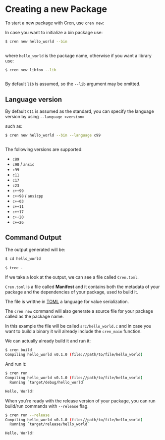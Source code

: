 # Creating a new Package

To start a new package with Cren, use `cren new`:

In case you want to initialize a bin package use:

```sh
$ cren new hello_world --bin
 
```

where `hello_world` is the package name, otherwise if you want a library use:

```sh
$ cren new libfoo --lib
 
```

By default `lib` is assumed, so the `--lib` argument may be omitted.

## Language version

By default `C11` is assumed as the standard, you can specify the language version by using `--language <version>`

such as:

```sh
$ cren new hello_world --bin --language c99
 
```

The following versions are supported:

- `c89`
- `c90` / `ansic`
- `c99`
- `c11`
- `c17`
- `c23`
- `c++99`
- `c++98` / `ansicpp`
- `c++03`
- `c++11`
- `c++17`
- `c++20`
- `c++26`

## Command Output

The output generated will be:

```sh
$ cd hello_world
 
$ tree .
```

If we take a look at the output, we can see a file called `Cren.toml`.

`Cren.toml` is a file called **Manifest** and it contains both the metadata of your package and
the dependencies of your package, used to build it.

The file is writtne in [TOML](https://toml.io/) a language for value serialization.

The `cren new` command will also generate a source file for your package called as the package name.

In this example the file will be called `src/hello_world.c` and in case you want to build a binary it will already include the `cren_main` function.

We can actually already build it and run it:

```sh
$ cren build
Compiling hello_world v0.1.0 (file://path/to/file/hello_world)
```

And run it:

```sh
$ cren run
Compiling hello_world v0.1.0 (file://path/to/file/hello_world)
  Running `target/debug/hello_world`

Hello, World!
```

When you're ready with the release version of your package, you can run build/run commands with
`--release` flag.

```sh
$ cren run --release
Compiling hello_world v0.1.0 (file://path/to/file/hello_world)
  Running `target/release/hello_world`

Hello, World!
```
